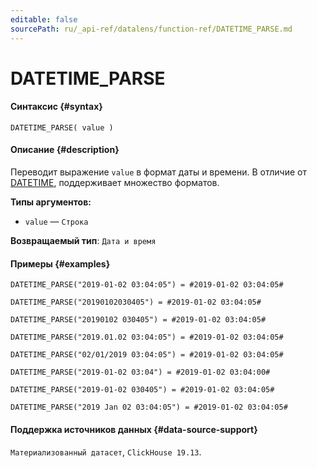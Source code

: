 ```yaml
---
editable: false
sourcePath: ru/_api-ref/datalens/function-ref/DATETIME_PARSE.md
---
```


# DATETIME_PARSE



#### Синтаксис {#syntax}


```
DATETIME_PARSE( value )
```

#### Описание {#description}
Переводит выражение `value` в формат даты и времени. В отличие от [DATETIME](DATETIME.md), поддерживает множество форматов.

**Типы аргументов:**
- `value` — `Строка`


**Возвращаемый тип**: `Дата и время`

#### Примеры {#examples}

```
DATETIME_PARSE("2019-01-02 03:04:05") = #2019-01-02 03:04:05#
```

```
DATETIME_PARSE("20190102030405") = #2019-01-02 03:04:05#
```

```
DATETIME_PARSE("20190102 030405") = #2019-01-02 03:04:05#
```

```
DATETIME_PARSE("2019.01.02 03:04:05") = #2019-01-02 03:04:05#
```

```
DATETIME_PARSE("02/01/2019 03:04:05") = #2019-01-02 03:04:05#
```

```
DATETIME_PARSE("2019-01-02 03:04") = #2019-01-02 03:04:00#
```

```
DATETIME_PARSE("2019-01-02 030405") = #2019-01-02 03:04:05#
```

```
DATETIME_PARSE("2019 Jan 02 03:04:05") = #2019-01-02 03:04:05#
```


#### Поддержка источников данных {#data-source-support}

`Материализованный датасет`, `ClickHouse 19.13`.
